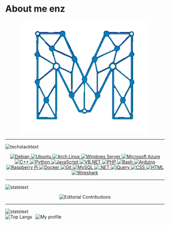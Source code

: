 <!-- Intro -->
# About me enz


<p align="center">
  <img src="img/high-nobg.gif" alt="high" />
</p>


---

<!-- Tech -->
<img src="https://readme-typing-svg.demolab.com?font=Fira+Code&pause=1000&width=435&lines=Technology+stack" alt="techstacktext" />
<p align="center">
  <a href="https://www.debian.org/" target="_blank">
    <img src="https://custom-icon-badges.demolab.com/badge/Debian-A81D33?logo=debian&logoColor=white" alt="Debian" />
  </a>
  <a href="https://ubuntu.com/" target="_blank">
    <img src="https://custom-icon-badges.demolab.com/badge/Ubuntu-E95420?logo=ubuntu&logoColor=white" alt="Ubuntu" />
  </a>
  <a href="https://archlinux.org/" target="_blank">
    <img src="https://custom-icon-badges.demolab.com/badge/Arch%20Linux-1793D1?logo=arch-linux&logoColor=white" alt="Arch Linux" />
  </a>
  <a href="https://www.microsoft.com/en-us/windows-server" target="_blank">
    <img src="https://custom-icon-badges.demolab.com/badge/Windows%20Server-0078D6?logo=microsoft&logoColor=white" alt="Windows Server" />
  </a>
  <a href="https://azure.microsoft.com/" target="_blank">
    <img src="https://custom-icon-badges.demolab.com/badge/Microsoft%20Azure-0089D6?logo=msazure&logoColor=white" alt="Microsoft Azure" />
  </a>
  <a href="https://isocpp.org/" target="_blank">
    <img src="https://custom-icon-badges.demolab.com/badge/C%2B%2B-00599C?logo=cpp&logoColor=white" alt="C++" />
  </a>
  <a href="https://www.python.org/" target="_blank">
    <img src="https://custom-icon-badges.demolab.com/badge/Python-3776AB?logo=python&logoColor=white" alt="Python" />
  </a>
  <a href="https://developer.mozilla.org/en-US/docs/Web/JavaScript" target="_blank">
    <img src="https://custom-icon-badges.demolab.com/badge/JavaScript-F7DF1E?logo=javascript&logoColor=black" alt="JavaScript" />
  </a>
  <a href="https://learn.microsoft.com/en-us/dotnet/visual-basic/" target="_blank">
    <img src="https://custom-icon-badges.demolab.com/badge/VB.NET-512BD4?logo=dotnet&logoColor=white" alt="VB.NET" />
  </a>
  <a href="https://www.php.net/" target="_blank">
    <img src="https://custom-icon-badges.demolab.com/badge/PHP-777BB4?logo=php&logoColor=white" alt="PHP" />
  </a>
  <a href="https://www.gnu.org/software/bash/" target="_blank">
    <img src="https://custom-icon-badges.demolab.com/badge/Bash-4EAA25?logo=gnubash&logoColor=white" alt="Bash" />
  </a>
  <a href="https://www.arduino.cc/" target="_blank">
    <img src="https://custom-icon-badges.demolab.com/badge/Arduino-CB2C2C?logo=arduino&logoColor=white" alt="Arduino" />
  </a>
  <a href="https://www.raspberrypi.com/" target="_blank">
    <img src="https://custom-icon-badges.demolab.com/badge/Raspberry%20Pi-C51A4A?logo=raspberrypi&logoColor=white" alt="Raspberry Pi" />
  </a>
  <a href="https://www.docker.com/" target="_blank">
    <img src="https://custom-icon-badges.demolab.com/badge/Docker-2496ED?logo=docker&logoColor=white" alt="Docker" />
  </a>
  <a href="https://git-scm.com/" target="_blank">
    <img src="https://custom-icon-badges.demolab.com/badge/Git-F05032?logo=git&logoColor=white" alt="Git" />
  </a>
  <a href="https://www.mysql.com/" target="_blank">
    <img src="https://custom-icon-badges.demolab.com/badge/MySQL-4479A1?logo=mysql&logoColor=white" alt="MySQL" />
  </a>
  <a href="https://dotnet.microsoft.com/" target="_blank">
    <img src="https://custom-icon-badges.demolab.com/badge/.NET-512BD4?logo=dotnet&logoColor=white" alt=".NET" />
  </a>
  <a href="https://jquery.com/" target="_blank">
    <img src="https://custom-icon-badges.demolab.com/badge/jQuery-0769AD?logo=jquery&logoColor=white" alt="jQuery" />
  </a>
  <a href="https://developer.mozilla.org/en-US/docs/Web/CSS" target="_blank">
    <img src="https://custom-icon-badges.demolab.com/badge/CSS-1572B6?logo=css3&logoColor=white" alt="CSS" />
  </a>
  <a href="https://developer.mozilla.org/en-US/docs/Web/HTML" target="_blank">
    <img src="https://custom-icon-badges.demolab.com/badge/HTML-E34F26?logo=html5&logoColor=white" alt="HTML" />
  </a>
  <a href="https://www.wireshark.org/" target="_blank">
    <img src="https://custom-icon-badges.demolab.com/badge/Wireshark-1679A7?logo=wireshark&logoColor=white" alt="Wireshark" />
  </a>
</p>

---
<!-- Active -->
<img src="https://readme-typing-svg.demolab.com?font=Fira+Code&pause=1000&width=435&lines=What+I'm+working+on" alt="statstext" />
<p align="center">
  <img src="https://custom-icon-badges.demolab.com/badge/Editorial%20Contributions-4c1?logo=type&logoColor=white&logoSource=feather" alt="Editorial Contributions" />
</p>

---
<!-- Stats -->
<img src="https://readme-typing-svg.demolab.com?font=Fira+Code&pause=1000&width=435&lines=My+stats" alt="statstext" />

<div style="display: flex; gap: 10px;">
  <img src="https://stats.tov.monster/api/top-langs/?username=monstertov&langs_count=5&title_color=35b8f2&text_color=35b8f2&icon_color=007fb9&bg_color=00000000" alt="Top Langs" />
  <img src="https://stats.tov.monster/api?username=monstertov&include_all_commits=true&hide_rank=true&line_height=40&show_icons=true&title_color=35b8f2&text_color=35b8f2&icon_color=007fb9&bg_color=00000000" alt="My profile" />
</div>
